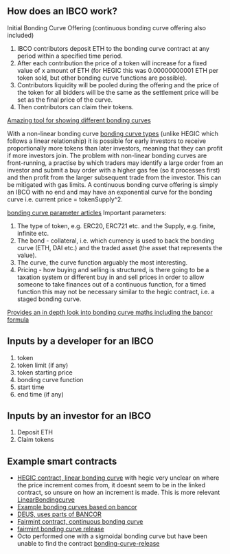 ## How does an IBCO work?

Initial Bonding Curve Offering (continuous bonding curve offering also included)

1. IBCO contributors deposit ETH to the bonding curve contract at any period within a specified time period.
2. After each contribution the price of a token will increase for a fixed value of x amount of ETH (for HEGIC this was 0.00000000001 ETH per token sold, but other bonding curve functions are possible).
3. Contributors liquidity will be pooled during the offering and the price of the token for all bidders will be the same as the settlement price will be set as the final price of the curve.
4. Then contributors can claim their tokens.

[Amazing tool for showing different bonding curves](https://bondingplayground.netlify.app/)

With a non-linear bonding curve [bonding curve types](https://medium.com/linum-labs/intro-to-bonding-curves-and-shapes-bf326bc4e11a) (unlike HEGIC which follows a linear relationship) it is possible for early investors to receive proportionally more tokens than later investors, meaning that they can profit if more investors join.
The problem with non-linear bonding curves are front-running, a practise by which traders may identify a large order from an investor and submit a buy order with a higher gas fee (so it processes first) and then profit from the larger subsequent trade from the investor. This can be mitigated with gas limits.
A continuous bonding curve offering is simply an IBCO with no end and may have an exponential curve for the bonding curve i.e. current price = tokenSupply^2.

[bonding curve parameter articles](https://medium.com/molecule-blog/token-bonding-curve-design-parameters-95d365cbec4f)
Important parameters:

1. The type of token, e.g. ERC20, ERC721 etc. and the Supply, e.g. finite, infinite etc.
2. The bond - collateral, i.e. which currency is used to back the bonding curve (ETH, DAI etc.) and the traded asset (the asset that represents the value).
3. The curve, the curve function arguably the most interesting.
4. Pricing - how buying and selling is structured, is there going to be a taxation system or different buy in and sell prices in order to allow someone to take finances out of a continuous function, for a timed function this may not be necessary similar to the hegic contract, i.e. a staged bonding curve.

[Provides an in depth look into bonding curve maths including the bancor formula](https://blog.relevant.community/bonding-curves-in-depth-intuition-parametrization-d3905a681e0a)


## Inputs by a developer for an IBCO

1. token
2. token limit (if any)
3. token starting price
4. bonding curve function
5. start time
5. end time (if any)


## Inputs by an investor for an IBCO

1. Deposit ETH
2. Claim tokens

## Example smart contracts

- [HEGIC contract, linear bonding curve](https://github.com/hegic/initial-bonding-curve-offering/blob/master/contracts/InitialOffering/HegicInitialOffering.sol) with hegic very unclear on where the price increment comes from, it doesnt seem to be in the linked contract, so unsure on how an increment is made. This is more relevant [LinearBondingcurve](https://github.com/hegic/contracts-v888/tree/master/contracts/BondingCurve)
- [Example bonding curves based on bancor](https://github.com/relevant-community/contracts/tree/bondingCurves/contracts)
- [DEUS, uses parts of BANCOR](https://github.com/deusfinance/Automatic-market-maker-AMM/blob/master/AutomaticMarketMaker.sol)
- [Fairmint contract, continuous bonding curve](https://github.com/Fairmint/c-org/blob/master/contracts/ContinuousOffering.sol)
- [fairmint bonding curve release](https://medium.com/fairmint/fairmint-releases-its-bonding-curve-contract-in-open-source-1d142b9baaa8)
- Octo performed one with a sigmoidal bonding curve but have been unable to find the contract [bonding-curve-release](https://octo.fi/blog/bond-curve-sale)
